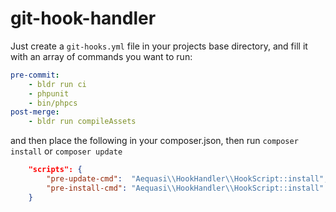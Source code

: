 # git-hook-handler


Just create a `git-hooks.yml` file in your projects base directory, and fill it with an array of commands you want to run:

```yml
pre-commit:
    - bldr run ci
    - phpunit
    - bin/phpcs
post-merge:
    - bldr run compileAssets
```

and then place the following in your composer.json, then run `composer install` or `composer update`

```json
    "scripts": {
        "pre-update-cmd":  "Aequasi\\HookHandler\\HookScript::install",
        "pre-install-cmd": "Aequasi\\HookHandler\\HookScript::install"
    }
```
